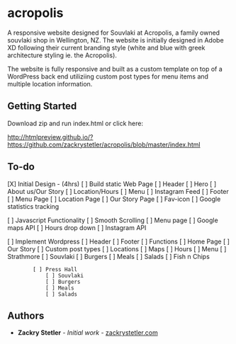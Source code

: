 # acropolis

A responsive website designed for Souvlaki at Acropolis, a family owned souvlaki shop in Wellington, NZ. The website is initially designed in Adobe XD following their current branding style (white and blue with greek architecture styling ie. the Acropolis).

The website is fully responsive and built as a custom template on top of a WordPress back end utiliziing custom post types for menu items and multiple location information.

## Getting Started

Download zip and run index.html or click here:

http://htmlpreview.github.io/?https://github.com/zackrystetler/acropolis/blob/master/index.html

## To-do
[X] Initial Design - (4hrs)
[ ] Build static Web Page
    [ ] Header
    [ ] Hero
    [ ] About us/Our Story
    [ ] Location/Hours
    [ ] Menu
    [ ] Instagram Feed
    [ ] Footer
    [ ] Menu Page
    [ ] Location Page
    [ ] Our Story Page
    [ ] Fav-icon
    [ ] Google statistics tracking

[ ] Javascript Functionality
    [ ] Smooth Scrolling
    [ ] Menu page
    [ ] Google maps API
    [ ] Hours drop down
    [ ] Instagram API

[ ] Implement Wordpress
    [ ] Header
    [ ] Footer
    [ ] Functions
    [ ] Home Page
    [ ] Our Story
    [ ] Custom post types
        [ ] Locations
            [ ] Maps
            [ ] Hours
        [ ] Menu
            [ ] Strathmore
                [ ] Souvlaki
                [ ] Burgers
                [ ] Meals
                [ ] Salads
                [ ] Fish n Chips

            [ ] Press Hall
                [ ] Souvlaki
                [ ] Burgers
                [ ] Meals
                [ ] Salads


## Authors

* **Zackry Stetler** - *Initial work* - [zackrystetler.com](https://www.zackrystetler.com/)

